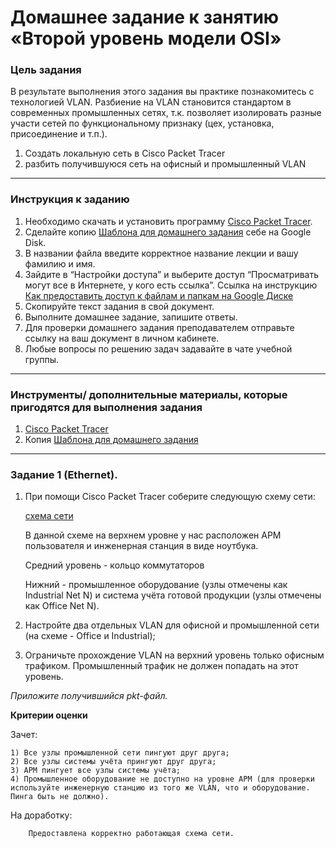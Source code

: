# Домашнее задание к занятию «Второй уровень модели OSI»

### Цель задания

В результате выполнения этого задания вы практике познакомитесь с технологией VLAN.
Разбиение на VLAN становится стандартом в современных промышленных сетях, т.к. позволяет изолировать разные участи сетей по функциональному признаку (цех, установка, присоединение и т.п.).

1. Создать локальную сеть в Cisco Packet Tracer
2. разбить получившуюся сеть на офисный и промышленный VLAN

------

### Инструкция к заданию

1. Необходимо скачать и установить программу [Cisco Packet Tracer](https://www.netacad.com/ru/courses/packet-tracer).
2. Сделайте копию [Шаблона для домашнего задания](https://docs.google.com/document/d/14v9o8Pd244N8uIJhSG2zYky3qbecoya7F0UmaJtV38A/edit?usp=sharing) себе на Google Disk.
3. В названии файла введите корректное название лекции и вашу фамилию и имя.
4. Зайдите в “Настройки доступа” и выберите доступ “Просматривать могут все в Интернете, у кого есть ссылка”. Ссылка на инструкцию [Как предоставить доступ к файлам и папкам на Google Диске](https://support.google.com/docs/answer/2494822?hl=ru&co=GENIE.Platform%3DDesktop)
5. Скопируйте текст задания в свой документ.
6. Выполните домашнее задание, запишите ответы.
7. Для проверки домашнего задания преподавателем отправьте ссылку на ваш документ в личном кабинете.
8. Любые вопросы по решению задач задавайте в чате учебной группы.

------

### Инструменты/ дополнительные материалы, которые пригодятся для выполнения задания

1. [Cisco Packet Tracer](https://www.netacad.com/ru/courses/packet-tracer)
2. Копия [Шаблона для домашнего задания](https://docs.google.com/document/d/14v9o8Pd244N8uIJhSG2zYky3qbecoya7F0UmaJtV38A/edit?usp=sharing)

------

### Задание 1 (Ethernet).

1. При помощи Cisco Packet Tracer соберите следующую схему сети:

   [схема сети](Net_2.JPG)

   В данной схеме на верхнем уровне у нас расположен АРМ пользователя и инженерная станция в виде ноутбука.

   Средний уровень - кольцо коммутаторов

   Нижний - промышленное оборудование (узлы отмечены как Industrial Net N) и система учёта готовой продукции (узлы отмечены как Office Net N).

2. Настройте два отдельных VLAN для офисной и промышленной сети (на схеме - Office и Industrial);

3. Ограничьте прохождение VLAN на верхний уровень только офисным трафиком. Промышленный трафик не должен попадать на этот уровень.



*Приложите получившийся pkt-файл.*



**Критерии оценки**

Зачет:

```
1) Все узлы промышленной сети пингуют друг друга;
2) Все узлы системы учёта прингуют друг друга;
3) АРМ пингует все узлы системы учёта;
4) Промышленное оборудование не доступно на уровне АРМ (для проверки используйте инженерную станцию из того же VLAN, что и оборудование. Пинга быть не должно).
```

На доработку:
```
    Предоставлена корректно работающая схема сети.
```
